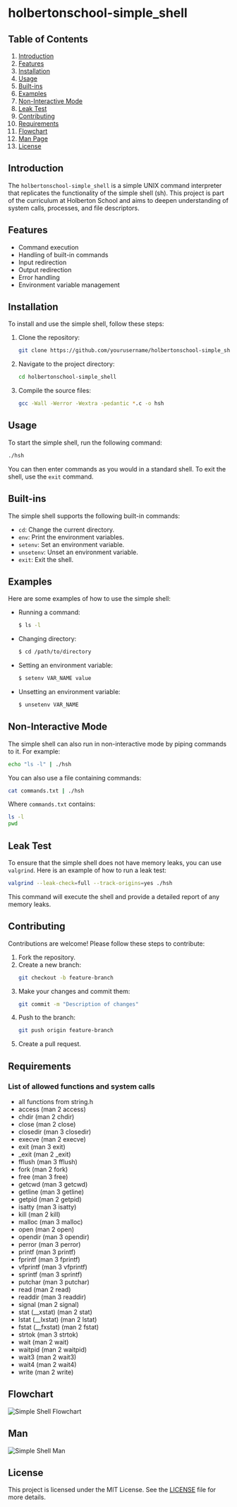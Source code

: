 # holbertonschool-simple_shell
## Table of Contents
1. [Introduction](#introduction)
2. [Features](#features)
3. [Installation](#installation)
4. [Usage](#usage)
5. [Built-ins](#built-ins)
6. [Examples](#examples)
7. [Non-Interactive Mode](#non-interactive-mode)
8. [Leak Test](#leak-test)
9. [Contributing](#contributing)
10. [Requirements](#requirements)
11. [Flowchart](#flowchart)
12. [Man Page](#man-page)
13. [License](#license)

## Introduction
The `holbertonschool-simple_shell` is a simple UNIX command interpreter that replicates the functionality of the simple shell (sh). This project is part of the curriculum at Holberton School and aims to deepen understanding of system calls, processes, and file descriptors.

## Features
- Command execution
- Handling of built-in commands
- Input redirection
- Output redirection
- Error handling
- Environment variable management

## Installation
To install and use the simple shell, follow these steps:
1. Clone the repository:
	```sh
	git clone https://github.com/yourusername/holbertonschool-simple_shell.git
	```
2. Navigate to the project directory:
	```sh
	cd holbertonschool-simple_shell
	```
3. Compile the source files:
	```sh
	gcc -Wall -Werror -Wextra -pedantic *.c -o hsh
	```

## Usage
To start the simple shell, run the following command:
```sh
./hsh
```
You can then enter commands as you would in a standard shell. To exit the shell, use the `exit` command.

## Built-ins
The simple shell supports the following built-in commands:
- `cd`: Change the current directory.
- `env`: Print the environment variables.
- `setenv`: Set an environment variable.
- `unsetenv`: Unset an environment variable.
- `exit`: Exit the shell.

## Examples
Here are some examples of how to use the simple shell:
- Running a command:
	```sh
	$ ls -l
	```
- Changing directory:
	```sh
	$ cd /path/to/directory
	```
- Setting an environment variable:
	```sh
	$ setenv VAR_NAME value
	```
- Unsetting an environment variable:
	```sh
	$ unsetenv VAR_NAME
	```

## Non-Interactive Mode
The simple shell can also run in non-interactive mode by piping commands to it. For example:
```sh
echo "ls -l" | ./hsh
```
You can also use a file containing commands:
```sh
cat commands.txt | ./hsh
```
Where `commands.txt` contains:
```sh
ls -l
pwd
```

## Leak Test
To ensure that the simple shell does not have memory leaks, you can use `valgrind`. Here is an example of how to run a leak test:

```sh
valgrind --leak-check=full --track-origins=yes ./hsh
```

This command will execute the shell and provide a detailed report of any memory leaks.

## Contributing
Contributions are welcome! Please follow these steps to contribute:
1. Fork the repository.
2. Create a new branch:
	```sh
	git checkout -b feature-branch
	```
3. Make your changes and commit them:
	```sh
	git commit -m "Description of changes"
	```
4. Push to the branch:
	```sh
	git push origin feature-branch
	```
5. Create a pull request.

## Requirements
### List of allowed functions and system calls
- all functions from string.h
- access (man 2 access)
- chdir (man 2 chdir)
- close (man 2 close)
- closedir (man 3 closedir)
- execve (man 2 execve)
- exit (man 3 exit)
- _exit (man 2 _exit)
- fflush (man 3 fflush)
- fork (man 2 fork)
- free (man 3 free)
- getcwd (man 3 getcwd)
- getline (man 3 getline)
- getpid (man 2 getpid)
- isatty (man 3 isatty)
- kill (man 2 kill)
- malloc (man 3 malloc)
- open (man 2 open)
- opendir (man 3 opendir)
- perror (man 3 perror)
- printf (man 3 printf)
- fprintf (man 3 fprintf)
- vfprintf (man 3 vfprintf)
- sprintf (man 3 sprintf)
- putchar (man 3 putchar)
- read (man 2 read)
- readdir (man 3 readdir)
- signal (man 2 signal)
- stat (__xstat) (man 2 stat)
- lstat (__lxstat) (man 2 lstat)
- fstat (__fxstat) (man 2 fstat)
- strtok (man 3 strtok)
- wait (man 2 wait)
- waitpid (man 2 waitpid)
- wait3 (man 2 wait3)
- wait4 (man 2 wait4)
- write (man 2 write)

## Flowchart 

![Simple Shell Flowchart](./image/flowchart.png)

## Man 

![Simple Shell Man](./image/man.png)

## License
This project is licensed under the MIT License. See the [LICENSE](LICENSE) file for more details.